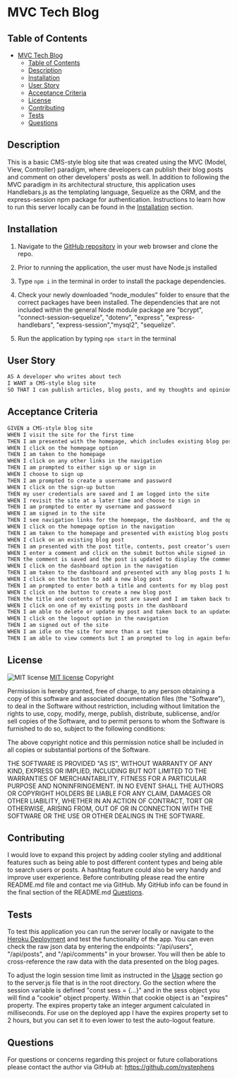 # MVC Tech Blog

## Table of Contents
- [MVC Tech Blog](#mvc-tech-blog)
  - [Table of Contents](#table-of-contents)
  - [Description](#description)
  - [Installation](#installation)
  - [User Story](#user-story)
  - [Acceptance Criteria](#acceptance-criteria)
  - [License](#license)
  - [Contributing](#contributing)
  - [Tests](#tests)
  - [Questions](#questions)

## Description
This is a basic CMS-style blog site that was created using the MVC (Model, View, Controller) paradigm, where developers can publish their blog posts and comment on other developers' posts as well. In addition to following the MVC paradigm in its architectural structure, this application uses Handlebars.js as the templating language, Sequelize as the ORM, and the express-session npm package for authentication. Instructions to learn how to run this server locally  can be found in the [Installation](#installation) section.

## Installation
1.  Navigate to the [GitHub repository]() in your web browser and clone the repo.

2.  Prior to running the application, the user must have Node.js installed

3.  Type `npm i` in the terminal in order to install the package dependencies.

4.  Check your newly downloaded “node_modules” folder to ensure that the correct packages have been installed.  The dependencies that are not included within the general Node module package are "bcrypt", "connect-session-sequelize", "dotenv", "express", "express-handlebars", "express-session","mysql2", "sequelize".

5.  Run the application by typing `npm start` in the terminal

## User Story

```md
AS A developer who writes about tech
I WANT a CMS-style blog site
SO THAT I can publish articles, blog posts, and my thoughts and opinions
```

## Acceptance Criteria

```md
GIVEN a CMS-style blog site
WHEN I visit the site for the first time
THEN I am presented with the homepage, which includes existing blog posts if any have been posted; navigation links for the homepage and the dashboard; and the option to log in
WHEN I click on the homepage option
THEN I am taken to the homepage
WHEN I click on any other links in the navigation
THEN I am prompted to either sign up or sign in
WHEN I choose to sign up
THEN I am prompted to create a username and password
WHEN I click on the sign-up button
THEN my user credentials are saved and I am logged into the site
WHEN I revisit the site at a later time and choose to sign in
THEN I am prompted to enter my username and password
WHEN I am signed in to the site
THEN I see navigation links for the homepage, the dashboard, and the option to log out
WHEN I click on the homepage option in the navigation
THEN I am taken to the homepage and presented with existing blog posts that include the post title and the date created
WHEN I click on an existing blog post
THEN I am presented with the post title, contents, post creator’s username, and date created for that post and have the option to leave a comment
WHEN I enter a comment and click on the submit button while signed in
THEN the comment is saved and the post is updated to display the comment, the comment creator’s username, and the date created
WHEN I click on the dashboard option in the navigation
THEN I am taken to the dashboard and presented with any blog posts I have already created and the option to add a new blog post
WHEN I click on the button to add a new blog post
THEN I am prompted to enter both a title and contents for my blog post
WHEN I click on the button to create a new blog post
THEN the title and contents of my post are saved and I am taken back to an updated dashboard with my new blog post
WHEN I click on one of my existing posts in the dashboard
THEN I am able to delete or update my post and taken back to an updated dashboard
WHEN I click on the logout option in the navigation
THEN I am signed out of the site
WHEN I am idle on the site for more than a set time
THEN I am able to view comments but I am prompted to log in again before I can add, update, or delete comments
```

## License
![MIT license](https://img.shields.io/badge/license-MIT-brightgreen)
[MIT license](https://opensource.org/licenses/MIT)
Copyright <YEAR> <COPYRIGHT HOLDER>

Permission is hereby granted, free of charge, to any person obtaining a copy of this software and associated documentation files (the "Software"), to deal in the Software without restriction, including without limitation the rights to use, copy, modify, merge, publish, distribute, sublicense, and/or sell copies of the Software, and to permit persons to whom the Software is furnished to do so, subject to the following conditions:

The above copyright notice and this permission notice shall be included in all copies or substantial portions of the Software.

THE SOFTWARE IS PROVIDED "AS IS", WITHOUT WARRANTY OF ANY KIND, EXPRESS OR IMPLIED, INCLUDING BUT NOT LIMITED TO THE WARRANTIES OF MERCHANTABILITY, FITNESS FOR A PARTICULAR PURPOSE AND NONINFRINGEMENT. IN NO EVENT SHALL THE AUTHORS OR COPYRIGHT HOLDERS BE LIABLE FOR ANY CLAIM, DAMAGES OR OTHER LIABILITY, WHETHER IN AN ACTION OF CONTRACT, TORT OR OTHERWISE, ARISING FROM, OUT OF OR IN CONNECTION WITH THE SOFTWARE OR THE USE OR OTHER DEALINGS IN THE SOFTWARE.

## Contributing
I would love to expand this project by adding cooler styling and additional features such as being able to post different content types and being able to search users or posts.  A hashtag feature could also be very handy and improve user experience.  Before contributing please read the entire README.md file and contact me via GitHub.  My GitHub info can be found in the final section of the README.md [Questions](#questions).

## Tests
To test this application you can run the server locally or navigate to the [Heroku Deployment](https://powerful-wave-29911.herokuapp.com/)  and test the functionality of the app.  You can even check the raw json data by entering the endpoints: "/api/users", "/api/posts", and "/api/comments" in your browser.  You will then be able to cross-reference the raw data with the data presented on the blog pages.  

To adjust the login session time limit as instructed in the [Usage](#usage) section go to the server.js file that is in the root directory.  Go the section where the session variable is defined "const sess = {...}" and in the sess object you will find a "cookie" object property.  Within that cookie object is an "expires" property.  The expires property take an integer argument calculated in milliseconds.  For use on the deployed app I have the expires property set to 2 hours, but you can set it to even lower to test the auto-logout feature.

## Questions
For questions or concerns regarding this project or future collaborations please contact the author via GitHub at:
https://github.com/nystephens
